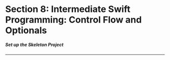 <h1>Section 8: Intermediate Swift Programming: Control Flow and Optionals</h1>

<h5>Set up the Skeleton Project</h5>

---
